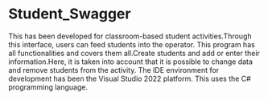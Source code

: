 # Student_Swagger

This has been developed for classroom-based student activities.Through this interface, users can feed students into the operator.
This program has all functionalities and covers them all.Create students and add or enter their information.Here, 
it is taken into account that it is possible to change data and remove students from the activity.
The IDE environment for development has been the Visual Studio 2022 platform. 
This uses the C# programming language.
